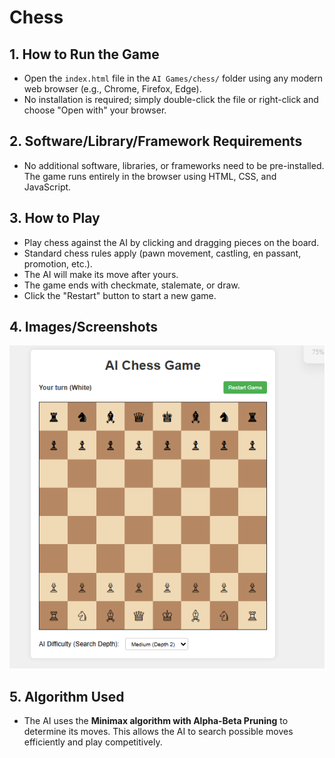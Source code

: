 # Chess

## 1. How to Run the Game
- Open the `index.html` file in the `AI Games/chess/` folder using any modern web browser (e.g., Chrome, Firefox, Edge).
- No installation is required; simply double-click the file or right-click and choose "Open with" your browser.

## 2. Software/Library/Framework Requirements
- No additional software, libraries, or frameworks need to be pre-installed. The game runs entirely in the browser using HTML, CSS, and JavaScript.

## 3. How to Play
- Play chess against the AI by clicking and dragging pieces on the board.
- Standard chess rules apply (pawn movement, castling, en passant, promotion, etc.).
- The AI will make its move after yours.
- The game ends with checkmate, stalemate, or draw.
- Click the "Restart" button to start a new game.

## 4. Images/Screenshots
![Chess Screenshot](../images/chess.png)

## 5. Algorithm Used
- The AI uses the **Minimax algorithm with Alpha-Beta Pruning** to determine its moves. This allows the AI to search possible moves efficiently and play competitively.

